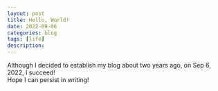 ```yaml
---
layout: post
title: Hello, World!
date: 2022-09-06
categories: blog
tags: [life]
description: 
---
```


Although I decided to establish my blog about two years ago, on Sep 6, 2022, I succeed!<br>
Hope I can persist in writing!
